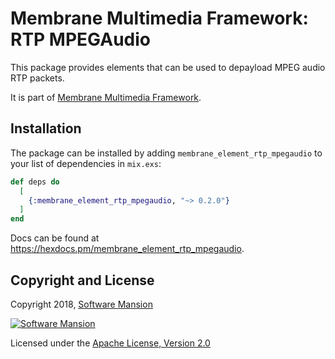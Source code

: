 # Membrane Multimedia Framework: RTP MPEGAudio

This package provides elements that can be used to depayload MPEG audio RTP packets.

It is part of [Membrane Multimedia Framework](https://membraneframework.org).

## Installation

The package can be installed by adding `membrane_element_rtp_mpegaudio` to your list of dependencies in `mix.exs`:

```elixir
def deps do
  [
    {:membrane_element_rtp_mpegaudio, "~> 0.2.0"}
  ]
end
```

Docs can be found at <https://hexdocs.pm/membrane_element_rtp_mpegaudio>.

## Copyright and License

Copyright 2018, [Software Mansion](https://swmansion.com/?utm_source=git&utm_medium=readme&utm_campaign=membrane) 

[![Software Mansion](https://membraneframework.github.io/static/logo/swm_logo_readme.png)](https://swmansion.com/?utm_source=git&utm_medium=readme&utm_campaign=membrane)

Licensed under the [Apache License, Version 2.0](LICENSE)
